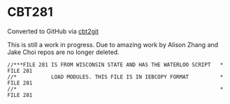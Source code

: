 # CBT281
Converted to GitHub via [cbt2git](https://github.com/wizardofzos/cbt2git)

This is still a work in progress. 
Due to amazing work by Alison Zhang and Jake Choi repos are no longer deleted.

```
//***FILE 281 IS FROM WISCONSIN STATE AND HAS THE WATERLOO SCRIPT   *   FILE 281
//*           LOAD MODULES. THIS FILE IS IN IEBCOPY FORMAT          *   FILE 281
//*                                                                 *   FILE 281
```
